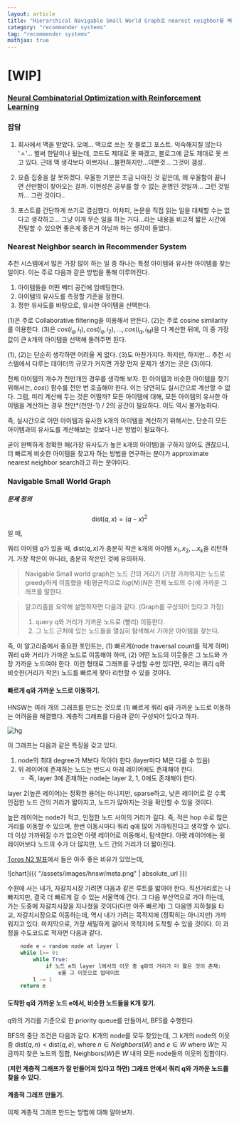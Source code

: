 ```yaml
---
layout: article
title: "Hierarchical Navigable Small World Graph로 nearest neighbor를 빠르게 찾아 보자."
category: "recommender systems"
tag: "recommender systems"
mathjax: true
---
```

# [WIP]
### [Neural Combinatorial Optimization with Reinforcement Learning](https://arxiv.org/abs/1611.09940)


### 잡담

1. 회사에서 맥을 받았다. 오예... 맥으로 쓰는 첫 블로그 포스트. 익숙해지질 않는다 'ㅅ'... 벌써 한달이나 됬는데, 코드도 제대로 못 짜겠고, 블로그에 글도 제대로 못 쓰고 있다. 근데 맥 생각보다 이쁘자너...불편하지만...이쁜것... 그것이 갬성..

2. 요즘 집중을 잘 못하겠다. 우울한 기분은 조금 나아진 것 같은데, 왜 우울함이 끝나면 산만함이 찾아오는 걸까. 이현성은 공부를 할 수 없는 운명인 것일까... 그런 것일까... 그런 것이다..

3. 포스트를 간단하게 쓰기로 결심했다. 어차피, 논문을 직접 읽는 일을 대체할 수는 없다고 생각하고... 그냥 이게 무슨 일을 하는 거다...라는 내용을 비교적 짧은 시간에 전달할 수 있으면 좋은게 좋은거 아닐까 하는 생각이 들었다.

### Nearest Neighbor search in Recommender System

추천 시스템에서 많은 가장 많이 하는 일 중 하나는 특정 아이템와 유사한 아이템를 찾는 일이다. 이는 주로 다음과 같은 방법을 통해 이루어진다.

1. 아이템들을 어떤 벡터 공간에 임베딩한다.
2. 아이템의 유사도를 측정할 기준을 정한다.
3. 정한 유사도를 바탕으로, 유사한 아이템을 선택한다.

(1)은 주로 Collaborative filtering을 이용해서 만든다.
(2)는 주로 cosine similarity를 이용한다.
(3)은 $cos(i_q, i_1), cos(i_q, i_2), ..., cos(i_q, i_M)$을 다 계산한 뒤에, 이 중 가장 값이 큰 $k$개의 아이템을 선택해 돌려주면 된다.

(1), (2)는 단순히 생각하면 어려울 게 없다. (3)도 마찬가지다. 하지만, 하지만... 추천 시스템에서 다루는 데이터의 규모가 커지면 가장 먼저 문제가 생기는 곳은 (3)이다.

전체 아이템의 개수가 천만개인 경우를 생각해 보자. 한 아이템과 비슷한 아이템을 찾기 위해서는, $cos()$ 함수를 천만 번 호출해야 한다. 이는 당연히도 실시간으로 계산할 수 없다. 그럼, 미리 계산해 두는 것은 어떨까? 모든 아이템에 대해, 모든 아이템의 유사한 아이템을 계산하는 경우 천만*(천만-1) / 2의 공간이 필요하다. 이도 역시 불가능하다.

즉, 실시간으로 어떤 아이템과 유사한 k개의 아이템을 계산하기 위해서는, 단순히 모든 아이템과의 유사도를 계산해보는 것보다 나은 방법이 필요하다.

굳이 완벽하게 정확한 해(가장 유사도가 높은 k개의 아이템)을 구하지 않아도 괜찮으니, 더 빠르게 비슷한 아이템을 찾고자 하는 방법을 연구하는 분야가 approximate nearest neighbor search라고 하는 분야이다.

### Navigable Small World Graph

##### 문제 정의
$$
    \text{dist}(q, x) = (q - x)^2
$$

일 때,

쿼리 아이템 $q$가 있을 때, $\text{dist}(q, x)$가 충분히 작은 k개의 아이템 $x_1, x_2, ...x_k$을 리턴하기.
가장 작은이 아니라, 충분히 작은인 것에 유의하자.

> Navigable Small world graph는 노드 간의 거리가 (가장 가까워지는 노드로 greedy하게 이동했을 때)평균적으로 $log(N)$($N$은 전체 노드의 수)에 가까운 그래프를 말한다.

> 알고리즘을 요약해 설명하자면 다음과 같다.
>  (Graph를 구성되어 있다고 가정)
> 1. query q와 거리가 가까운 노드로 (빨리) 이동한다.
> 2. 그 노드 근처에 있는 노드들을 열심히 탐색해서 가까운 아이템을 찾는다.

즉, 이 알고리즘에서 중요한 포인트는, (1) 빠르게(node traversal count를 적게 하며) 쿼리 q와 거리가 가까운 노드로 이동해야 하며, (2) 어떤 노드의 이웃들은 그 노드와 가장 가까운 노드여야 한다. 이런 형태로 그래프를 구성할 수만 있다면, 우리는 쿼리 q와 비슷한(거리가 작은) 노드를 빠르게 찾아 리턴할 수 있을 것이다.

#### 빠르게 q와 가까운 노드로 이동하기.

HNSW는 여러 개의 그래프를 만드는 것으로 (1) 빠르게 쿼리 q와 가까운 노드로 이동하는 어려움을 해결했다. 계층적 그래프를 다음과 같이 구성되어 있다고 하자.

![hg](https://d3i71xaburhd42.cloudfront.net/699a2e3b653c69aff5cf7a9923793b974f8ca164/3-Figure1-1.png)

이 그래프는 다음과 같은 특징을 갖고 있다.
1. node의 최대 degree가 M보다 작아야 한다.(layer마다 M은 다를 수 있음)
2. 위 레이어에 존재하는 노드는 반드시 아래 레이어에도 존재해야 한다.
    - 즉, layer 3에 존재하는 node는 layer 2, 1, 0에도 존재해야 한다.

layer 2(높은 레이어)는 정확한 용어는 아니지만, sparse하고, 낮은 레이어로 갈 수록 인접한 노드 간의 거리가 짧아지고, 노드가 많아지는 것을 확인할 수 있을 것이다.

높은 레이어는 node가 적고, 인접한 노드 사이의 거리가 길다. 즉, 적은 hop 수로 많은 거리를 이동할 수 있으며, 한번 이동시마다 쿼리 q에 많이 가까워진다고 생각할 수 있다. 더 이상 가까워질 수가 없으면 아랫 레이어로 이동해서, 탐색한다. 아랫 레이어에는 윗 레이어보다 노드의 수가 더 많지만, 노드 간의 거리가 더 짧아진다.

[Toros N2 발표](https://www.slideshare.net/ifkakao/toros-n2-lightweight-approximate-nearest-neighbor-library-119540069)에서 들은 아주 좋은 비유가 있었는데,

![chart]({{ "/assets/images/hnsw/meta.png" | absolute_url }})

수원에 사는 내가, 자갈치시장 가려면 다음과 같은 루트를 밟아야 한다. 직선거리로는 나빠지지만, 결국 더 빠르게 갈 수 있는 서울역에 간다. 그 다음 부산역으로 가야 하는데, 가는 도중에 자갈치시장을 지나쳤을 것이다(다만 아주 빠르게) 그 다음엔 지하철을 타고, 자갈치시장으로 이동하는데, 역시 내가 가려는 목적지에 (정확히는 아니지만) 가까워지고 있다. 마지막으로, 가장 세밀하게 걸어서 목적지에 도착할 수 있을 것이다. 이 과정을 수도코드로 적자면 다음과 같다.

```python
    node e = random node at layer l
    while l>= 0:
        while True:
            if 노드 e의 layer l에서의 이웃 중 q와의 거리가 더 짧은 것이 존재:
                e를 그 이웃으로 업데이트
        l -= 1
    return e
```

#### 도착한 q와 가까운 노드 e에서, 비슷한 노드들을 K개 찾기.

q와의 거리를 기준으로 한 priority queue를 만들어서, BFS를 수행한다.

BFS의 중단 조건은 다음과 같다.
K개의 node를 모두 찾았는데, 그 k개의 node의 이웃 중
$\text{dist}(q, n) < \text{dist}(q, e)$, where $n \in {Neighbors}(W)$ and $e \in W$
where $W$는 지금까지 찾은 노드의 집합, $\text{Neighbors}(W)$은 $W$ 내의 모든 node들의 이웃의 집합이다.


**(저런 계층적 그래프가 잘 만들어져 있다고 하면) 그래프 안에서 쿼리 q와 가까운 노드를 찾을 수 있다.**

#### 계층적 그래프 만들기.

이제 계층적 그래프 만드는 방법에 대해 알아보자.